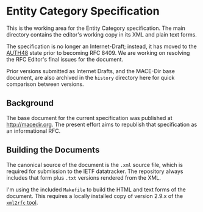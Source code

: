 # Entity Category Specification

This is the working area for the Entity Category specification.
The main directory contains the editor's working copy in its XML
and plain text forms.

The specification is no longer an Internet-Draft; instead, it has moved to the
[AUTH48](https://www.rfc-editor.org/pubprocess/auth48/) state prior
to becoming RFC 8409. We are working on resolving the RFC Editor's final
issues for the document.

Prior versions submitted as Internet Drafts, and the MACE-Dir base document,
are also archived in the `history` directory here for quick comparison between versions.

## Background

The base document for the current specification was published at <http://macedir.org>.
The present effort aims to republish that specification as an informational RFC.

## Building the Documents

The canonical source of the document is the `.xml` source file, which is
required for submission to the IETF datatracker.
The repository always includes that form plus `.txt` versions rendered from the
XML.

I'm using the included `Makefile` to build the HTML and text forms of the
document.  This requires a locally installed copy of version 2.9.x of the
[`xml2rfc` tool](https://pypi.python.org/pypi/xml2rfc/).
